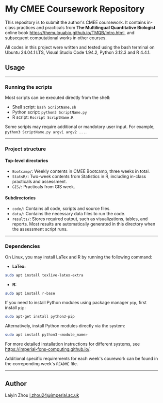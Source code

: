 # My CMEE Coursework Repository

This repository is to submit the author's CMEE coursework. It contains in-class practices and practicals from **The Multilingual Quantitative Biologist** online book https://themulquabio.github.io/TMQB/intro.html, and subsequent computational works in other courses.

All codes in this project were written and tested using the bash terminal on Ubuntu 24.04.1 LTS, Visual Studio Code 1.94.2, Python 3.12.3 and R 4.4.1.

## Usage

---

### Running the scripts

Most scripts can be executed directly from the shell:
- Shell script: `bash ScriptName.sh`
- Python script: `python3 ScriptName.py`
- R script: `Rscript ScriptName.R`

Some scripts may require additional or mandotory user input. For example, `python3 ScriptName.py argv1 argv2 ...`.

---

### Project structure

#### Top-level directories

- `Bootcamp/`: Weekly contents in CMEE Bootcamp, three weeks in total.
- `StatsR/`: Two-week contents from Statistics in R, including in-class practicals and assessment.
- `GIS/`: Practicals from GIS week.

#### Subdirectories

- `code/`: Contains all code, scripts and source files. 
- `data/`: Contains the necessary data files to run the code. 
- `results/`: Stores required output, such as visualizations, tables, and reports. Most results are automatically generated in this directory when the assessment script runs.

---

### Dependencies

On Linux, you may install LaTex and R by running the following command: 

- **LaTex:**
```bash
sudo apt install texlive-latex-extra
```

- **R:**
```bash
sudo apt install r-base
```

If you need to install Python modules using package manager `pip`, first install `pip`: 

```bash
sudo apt-get install python3-pip
```

Alternatively, install Python modules directly via the system: 

```bash
sudo apt install python3-<module_name>
```

For more detailed installation instructions for different systems, see https://imperial-fons-computing.github.io/.

Additional specific requirements for each week's courework can be found in the correponding week's `README` file.

---

## Author
Laiyin Zhou
l.zhou24@imperial.ac.uk